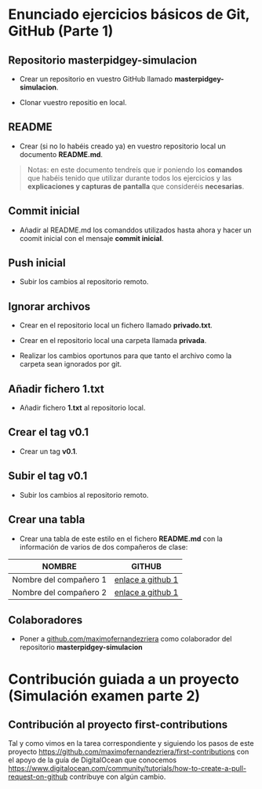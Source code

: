 # Enunciado ejercicios básicos de Git, GitHub (Parte 1)

## Repositorio masterpidgey-simulacion

- Crear un repositorio en vuestro GitHub llamado **masterpidgey-simulacion**.

- Clonar vuestro repositio en local.

## README

- Crear (si no lo habéis creado ya) en vuestro repositorio local
un documento **README.md**.

> Notas: en este documento tendreís que ir poniendo los **comandos**
> que habéis tenido que utilizar durante todos los ejercicios
> y las **explicaciones y capturas de pantalla** que consideréis **necesarias**.

## Commit inicial

- Añadir al README.md los comanddos utilizados hasta ahora
y hacer un coomit inicial con el mensaje **commit inicial**.


## Push inicial

- Subir los cambios al repositorio remoto.

## Ignorar archivos

- Crear en el repositorio local un fichero llamado **privado.txt**.

- Crear en el repositorio local una carpeta llamada **privada**.

- Realizar los cambios oportunos para que tanto el archivo como
la carpeta sean ignorados por git.

## Añadir fichero 1.txt

- Añadir fichero **1.txt** al repositorio local.

## Crear el tag v0.1

- Crear un tag **v0.1**.

## Subir el tag v0.1

- Subir los cambios al repositorio remoto.

## Crear una tabla

- Crear una tabla de este estilo en el fichero **README.md**
con la información de varios de dos compañeros de clase:

|        NOMBRE          |                     GITHUB                        |
|------------------------|---------------------------------------------------|
| Nombre del compañero 1 | [enlace a github 1](http://github.com/maximofernandezriera) |
| Nombre del compañero 2 | [enlace a github 1](http://github.com/maximofernandezriera) |

## Colaboradores

- Poner a [github.com/maximofernandezriera](http://github.com/maximofernandezriera)
como colaborador del repositorio **masterpidgey-simulacion**

# Contribución guiada a un proyecto (Simulación examen parte 2)

## Contribución al proyecto first-contributions

Tal y como vimos en la tarea correspondiente y siguiendo los pasos de este proyecto https://github.com/maximofernandezriera/first-contributions con el apoyo de la guía de DigitalOcean que conocemos
https://www.digitalocean.com/community/tutorials/how-to-create-a-pull-request-on-github contribuye con algún cambio.
